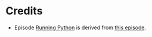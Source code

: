 # Credits

* Episode [Running Python](./00-run-quit.md) is derived from
[this episode](https://github.com/swcarpentry/python-novice-gapminder/blob/ace4b4f894c2d2b4cc34c847208b4280f430cd86/_episodes/01-run-quit.md).
